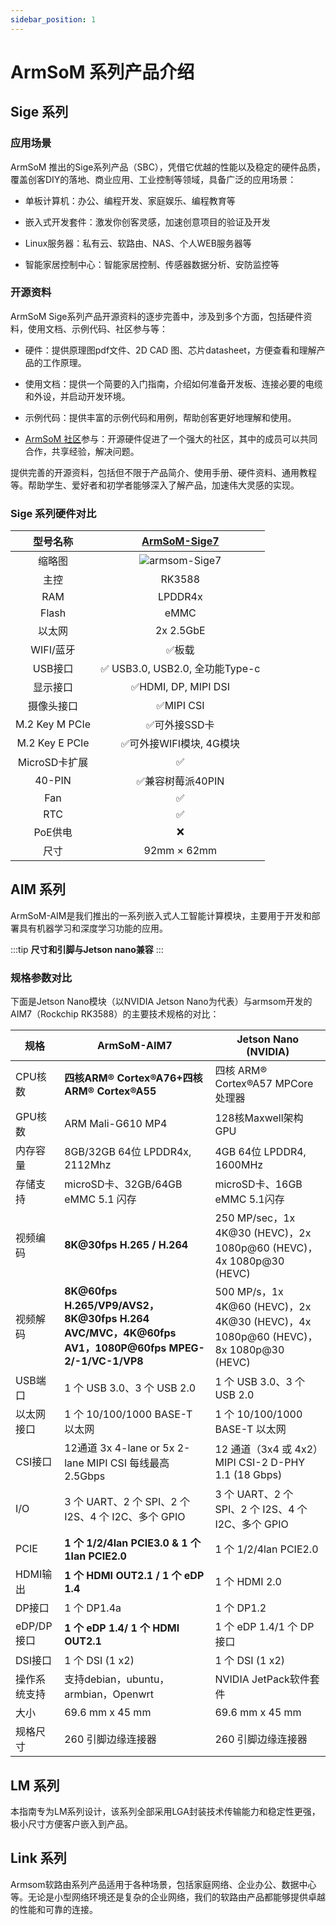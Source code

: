 ```yaml
---
sidebar_position: 1
---
```


# ArmSoM 系列产品介绍

## Sige 系列

### 应用场景

ArmSoM 推出的Sige系列产品（SBC），凭借它优越的性能以及稳定的硬件品质，覆盖创客DIY的落地、商业应用、工业控制等领域，具备广泛的应用场景：

* 单板计算机：办公、编程开发、家庭娱乐、编程教育等

* 嵌入式开发套件：激发你创客灵感，加速创意项目的验证及开发

* Linux服务器：私有云、软路由、NAS、个人WEB服务器等

* 智能家居控制中心：智能家居控制、传感器数据分析、安防监控等

### 开源资料

ArmSoM Sige系列产品开源资料的逐步完善中，涉及到多个方面，包括硬件资料，使用文档、示例代码、社区参与等：

* 硬件：提供原理图pdf文件、2D CAD 图、芯片datasheet，方便查看和理解产品的工作原理。

* 使用文档：提供一个简要的入门指南，介绍如何准备开发板、连接必要的电缆和外设，并启动开发环境。

* 示例代码：提供丰富的示例代码和用例，帮助创客更好地理解和使用。

* [ArmSoM 社区](http://forum.armsom.org/)参与：开源硬件促进了一个强大的社区，其中的成员可以共同合作，共享经验，解决问题。

提供完善的开源资料，包括但不限于产品简介、使用手册、硬件资料、通用教程等。帮助学生、爱好者和初学者能够深入了解产品，加速伟大灵感的实现。

### Sige 系列硬件对比

|型号名称 |   [ ArmSoM-Sige7 ](./sige/armsom-sige7/introduction)|
| :--------: | :----------: | 
|缩略图   |  ![armsom-Sige7](/img/sige/sige7/armsom-sige7.png) |
| 主控 | RK3588 |
| RAM | LPDDR4x  |
| Flash |  eMMC  | 
| 以太网 | 2x 2.5GbE  | 
| WIFI/蓝牙 | ✅板载  | 
| USB接口 | ✅ USB3.0, USB2.0, 全功能Type-c |
| 显示接口 | ✅HDMI, DP, MIPI DSI |
| 摄像头接口 |  ✅MIPI CSI  |
| M.2 Key M PCIe  |  ✅可外接SSD卡  |
| M.2 Key E PCIe  |  ✅可外接WIFI模块, 4G模块  |
| MicroSD卡扩展  | ✅ | 
| 40-PIN | ✅兼容树莓派40PIN  |
| Fan | ✅  |
| RTC | ✅ |
| PoE供电 | ❌ |
| 尺寸 | 92mm × 62mm |


## AIM 系列
ArmSoM-AIM是我们推出的一系列嵌入式人工智能计算模块，主要用于开发和部署具有机器学习和深度学习功能的应用。

:::tip
**尺寸和引脚与Jetson nano兼容**
:::

### 规格参数对比

下面是Jetson Nano模块（以NVIDIA Jetson Nano为代表）与armsom开发的AIM7（Rockchip RK3588）的主要技术规格的对比：

| 规格                                 |  ArmSoM-AIM7              | Jetson Nano (NVIDIA)                |
|--------------------------------------|-----------------------------------|--------------------------------|
| CPU核数    |**四核ARM® Cortex®A76+四核 ARM® Cortex®A55** | 四核 ARM® Cortex®A57 MPCore 处理器    | 
| GPU核数    | ARM Mali-G610 MP4                 |128核Maxwell架构GPU   | 
| 内存容量   |8GB/32GB 64位 LPDDR4x, 2112Mhz  | 4GB 64位 LPDDR4, 1600MHz   | 
| 存储支持  |  microSD卡、32GB/64GB eMMC 5.1 闪存   | microSD卡、16GB eMMC 5.1闪存  |
| 视频编码  |  **8K@30fps H.265 / H.264**  | 250 MP/sec，1x 4K@30 (HEVC)，2x 1080p@60 (HEVC)，4x 1080p@30 (HEVC)  |
| 视频解码  |  **8K@60fps H.265/VP9/AVS2，8K@30fps H.264 AVC/MVC，4K@60fps AV1，1080P@60fps MPEG-2/-1/VC-1/VP8** | 500 MP/s，1x 4K@60 (HEVC)，2x 4K@30 (HEVC)，4x 1080p@60 (HEVC)，8x 1080p@30 (HEVC)   |
| USB端口  | 1 个 USB 3.0、3 个 USB 2.0  | 1 个 USB 3.0、3 个 USB 2.0  |
| 以太网接口    | 1 个 10/100/1000 BASE-T 以太网   |1 个 10/100/1000 BASE-T 以太网 | 
| CSI接口 | 12通道 3x 4-lane or 5x 2-lane MIPI CSI 每线最高 2.5Gbps      |12 通道（3x4 或 4x2）MIPI CSI-2 D-PHY 1.1 (18 Gbps)     | 
| I/O        | 3 个 UART、2 个 SPI、2 个 I2S、4 个 I2C、多个 GPIO   | 3 个 UART、2 个 SPI、2 个 I2S、4 个 I2C、多个 GPIO        |
| PCIE    |**1 个 1/2/4lan PCIE3.0 & 1 个 1lan PCIE2.0**   | 1 个 1/2/4lan PCIE2.0  | 
| HDMI输出      |  **1 个 HDMI OUT2.1  / 1 个 eDP 1.4**   |1 个 HDMI 2.0  |
| DP接口    | 1 个 DP1.4a | 1 个 DP1.2  |
| eDP/DP接口    | **1 个 eDP 1.4/ 1 个 HDMI OUT2.1**  | 1 个 eDP 1.4/1 个 DP接口  | 
|  DSI接口    | 1 个 DSI (1 x2)  | 1 个 DSI (1 x2)   | 
| 操作系统支持    |支持debian，ubuntu，armbian，Openwrt     | NVIDIA JetPack软件套件 | 
| 大小   |  69.6 mm x 45 mm |69.6 mm x 45 mm  |
|规格尺寸|260 引脚边缘连接器| 260 引脚边缘连接器| 

## LM 系列

本指南专为LM系列设计，该系列全部采用LGA封装技术传输能力和稳定性更强，极小尺寸方便客户嵌入到产品。

## Link 系列

Armsom软路由系列产品适用于各种场景，包括家庭网络、企业办公、数据中心等。无论是小型网络环境还是复杂的企业网络，我们的软路由产品都能够提供卓越的性能和可靠的连接。

